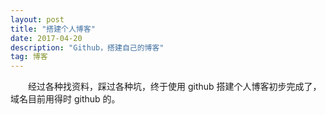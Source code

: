 ```yaml
---
layout: post
title: "搭建个人博客"
date: 2017-04-20 
description: "Github，搭建自己的博客"
tag: 博客 
---   
```


　　经过各种找资料，踩过各种坑，终于使用 github 搭建个人博客初步完成了，域名目前用得时 github 的。